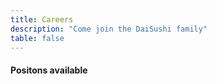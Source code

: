 ```yaml
---
title: Careers
description: "Come join the DaiSushi family"
table: false
---
```


#### Positons available
